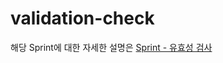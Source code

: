 # validation-check

해당 Sprint에 대한 자세한 설명은 [Sprint - 유효성 검사](https://velog.io/@gil0127/Sprint-%EC%9C%A0%ED%9A%A8%EC%84%B1-%EA%B2%80%EC%82%AC)
